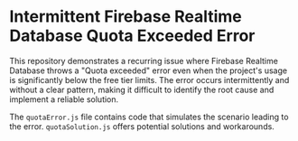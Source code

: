 # Intermittent Firebase Realtime Database Quota Exceeded Error

This repository demonstrates a recurring issue where Firebase Realtime Database throws a "Quota exceeded" error even when the project's usage is significantly below the free tier limits. The error occurs intermittently and without a clear pattern, making it difficult to identify the root cause and implement a reliable solution.

The `quotaError.js` file contains code that simulates the scenario leading to the error.  `quotaSolution.js` offers potential solutions and workarounds.